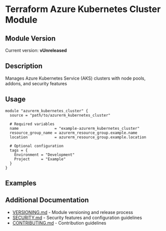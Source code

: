 # Terraform Azure Kubernetes Cluster Module

## Module Version

<!-- BEGIN_VERSION -->
Current version: **vUnreleased**
<!-- END_VERSION -->

## Description

Manages Azure Kubernetes Service (AKS) clusters with node pools, addons, and security features

## Usage

```hcl
module "azurerm_kubernetes_cluster" {
  source = "path/to/azurerm_kubernetes_cluster"

  # Required variables
  name                = "example-azurerm_kubernetes_cluster"
  resource_group_name = azurerm_resource_group.example.name
  location            = azurerm_resource_group.example.location

  # Optional configuration
  tags = {
    Environment = "Development"
    Project     = "Example"
  }
}
```

## Examples

<!-- BEGIN_EXAMPLES -->
<!-- Examples list will be auto-generated here -->
<!-- END_EXAMPLES -->

<!-- BEGIN_TF_DOCS -->
<!-- This file will be automatically populated by terraform-docs -->
<!-- Do not edit manually - use terraform-docs to generate -->
<!-- END_TF_DOCS -->

## Additional Documentation

- [VERSIONING.md](VERSIONING.md) - Module versioning and release process
- [SECURITY.md](SECURITY.md) - Security features and configuration guidelines
- [CONTRIBUTING.md](CONTRIBUTING.md) - Contribution guidelines